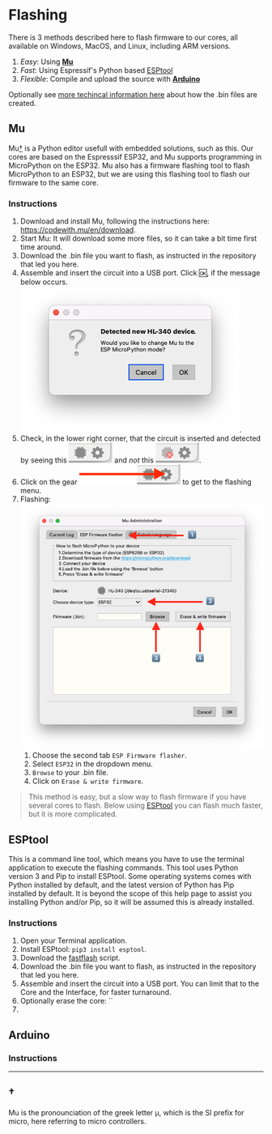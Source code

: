 # Flashing
There is 3 methods described here to flash firmware to our cores, all available on Windows, MacOS, and Linux, including ARM versions.

1. _Easy_: Using [__Mu__](#Mu "Goto Mu instructions")
2. _Fast_: Using Espressif's Python based [ESPtool](#ESPtool "Goto ESPtool instructions")
3. _Flexible_: Compile and upload the source with [__Arduino__](#Arduino  "Goto Arduino instructions")

Optionally see [more techincal information here](TECHNICAL.md) about how the .bin files are created.

## Mu
Mu[†](#†) is a Python editor usefull with embedded solutions, such as this. Our cores are based on the Espresssif ESP32, and Mu supports programming in MicroPython on the ESP32. Mu also has a firmware flashing tool to flash MicroPython to an ESP32, but we are using this flashing tool to flash our firmware to the same core.

### Instructions
1. Download and install Mu, following the instructions here: https://codewith.mu/en/download.
2. Start Mu: It will download some more files, so it can take a bit time first time around.
3. Download the .bin file you want to flash, as instructed in the repository that led you here.
4. Assemble and insert the circuit into a USB port. Click :ok:, if the message below occurs.![Detected](images/detected.png "Detected").
5. Check, in the lower right corner, that the circuit is inserted and detected by seeing this ![Inserted](images/inserted.png "Inserted") and _not_ this ![Not Inserted](images/not-inserted.png "Not Inserted").
6. Click on the gear ![Gear](images/gear.png "Gear") to get to the flashing menu.
7. Flashing:![M flashing](images/mu-flashing.png "Mu flashing")
   1. Choose the second tab `ESP Firmware flasher`.
   2. Select `ESP32` in the dropdown menu.
   3. `Browse` to your .bin file.
   4. Click on `Erase & write firmware`.

> This method is easy, but a slow way to flash firmware if you have several cores to flash. Below using [ESPtool](#ESPtool "Goto ESPtool instructions") you can flash much faster, but it is more complicated.

## ESPtool
This is a command line tool, which means you have to use the terminal application to execute the flashing commands. This tool uses Python version 3 and Pip to install ESPtool. Some operating systems comes with Python installed by default, and the latest version of Python has Pip installed by default. It is beyond the scope of this help page to assist you installing Python and/or Pip, so it will be assumed this is already installed.

### Instructions
1. Open your Terminal application.
2. Install ESPtool: `pip3 install esptool`.
3. Download the <a data-auto-download href="https://raw.githubusercontent.com/24mm2/Flashing/main/fastflash?token=AAVFZVMIO2NFUATVWMPHPU3BUH7MY" download="fastflash">fastflash</a> script.
4. Download the .bin file you want to flash, as instructed in the repository that led you here.
5. Assemble and insert the circuit into a USB port. You can limit that to the Core and the Interface, for faster turnaround.
6. Optionally erase the core: ``
7. 

## Arduino

### Instructions



- - - -
## † 
Mu is the pronounciation of the greek letter μ, which is the SI prefix for micro, here referring to micro controllers.
